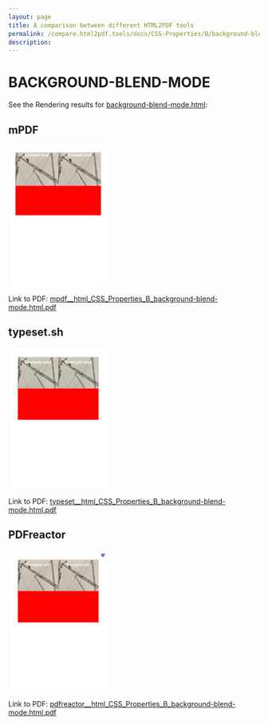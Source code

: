 ```yaml
---
layout: page
title: A comparison between different HTML2PDF tools
permalink: /compare.html2pdf.tools/docs/CSS-Properties/B/background-blend-mode/
description: 
---
```


# BACKGROUND-BLEND-MODE

See the Rendering results for [background-blend-mode.html](/html/CSS%20Properties/B/background-blend-mode.html):

## mPDF
![](mpdf__html_CSS_Properties_B_background-blend-mode.html.png) 

Link to PDF: [mpdf__html_CSS_Properties_B_background-blend-mode.html.pdf](mpdf__html_CSS_Properties_B_background-blend-mode.html.pdf)

## typeset.sh
![](typeset__html_CSS_Properties_B_background-blend-mode.html.png) 

Link to PDF: [typeset__html_CSS_Properties_B_background-blend-mode.html.pdf](typeset__html_CSS_Properties_B_background-blend-mode.html.pdf)

## PDFreactor
![](pdfreactor__html_CSS_Properties_B_background-blend-mode.html.png) 

Link to PDF: [pdfreactor__html_CSS_Properties_B_background-blend-mode.html.pdf](pdfreactor__html_CSS_Properties_B_background-blend-mode.html.pdf)
